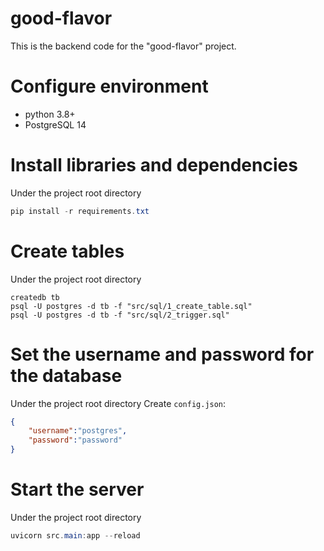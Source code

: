 # good-flavor
This is the backend code for the "good-flavor" project.

# Configure environment
* python 3.8+
* PostgreSQL 14

# Install libraries and dependencies
Under the project root directory
```powershell
pip install -r requirements.txt
```
# Create tables
Under the project root directory
```shell
createdb tb
psql -U postgres -d tb -f "src/sql/1_create_table.sql" 
psql -U postgres -d tb -f "src/sql/2_trigger.sql"
```
# Set the username and password for the database
Under the project root directory
Create `config.json`:
```json
{
	"username":"postgres",
	"password":"password"
}
```
# Start the server
Under the project root directory
```powershell
uvicorn src.main:app --reload 
```
